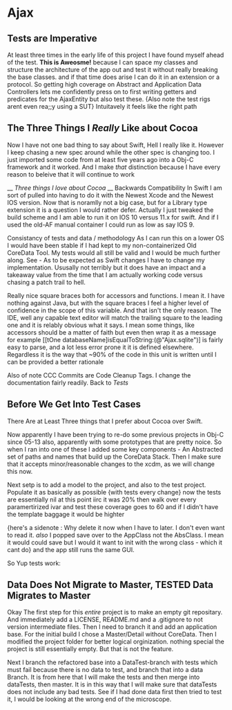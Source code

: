 # Ajax #

## Tests are Imperative ##

At least three times in the early life of this project I have found myself ahead of the test. __This is Aweosme!__ because I can space my classes and structure the architecture of the app out and test it without really breaking the base classes. and if that time does arise I can do it in an extension or a protocol. So getting high coverage on Abstract and Application Data Controllers lets me confidently press on to first writing getters and predicates for the AjaxEntity but also test these. {Also note the test rigs arent even rea;;y using a SUT} Intuitavely it feels like the right path

## The Three Things I _Really_ Like about Cocoa ##

Now I have not one bad thing to say about Swift, Hell I really like it. However I keep chasing a new spec around while the other spec is changing too. I just imported some code from at least five years ago into a Obj-C framework and it worked. And I make _that_ distinction because I have every reason to beleive that it will continue to work

__ *Three things I love about Cocoa* __
Backwards Compatibility
In Swift I am sort of pulled into having to do it with the Newest Xcode and the Newest IOS version. Now that is noramlly not a big case, but for a Library type extension it is a question I would rather defer. Actually I just tweaked the build scheme and I am able to run it on IOS 10 versus 11.x for swift. And if I used the old-AF manual container I could run as low as say IOS 9.

Consistancy of tests and data / methodology
As I can run this on a lower OS I would have been stable if I had kept to my non-containerized Old CoreData Tool. My tests would all still be valid and I would be much further along. See - As to be expected as Swift changes I have to change my implementation. Ususally not terribly but it does have an impact and a takeaway value from the time that I am actually working code versus chasing a patch trail to hell.

Really nice square braces both for accessors and functions. I mean it. I have nothing against Java, but with the square braces I feel a higher level of confidence in the scope of this variable. And that isn't the only reason. The IDE, well any capable text editor will match the trailing square to the leading one and it is relably obvious what it says. I mean some things, like accessors should be a matter of faith but even then wrap it as a message
for example
[[tOne databaseName]isEqualToString:(@"Ajax.sqlite")]
is fairly easy to parse, and a lot less error prone it it is defined elsewhere. Regardless it is the way that ~90% of the code in this unit is written until I can be provided a better rationale

Also of note CCC Commits are Code Cleanup Tags. I change the documentation fairly readily. Back to _Tests_

## Before We Get Into Test Cases ##

There Are at Least Three things that I prefer about Cocoa over Swift. 

Now apparently I have been trying to re-do some previous projects in Obj-C since 05-13 also, apparently with some prototypes that are pretty noice. So when I ran into one of these I added some key components - An Abstracted set of paths and names that build up the CoreData Stack. Then I make sure that it accepts minor/reasonable changes to the xcdm, as we will change this now.

Next setp is to add a model to the project, and also to the test project. Populate it as basically as possible {with tests every change} now the tests are essentially nil at this point iirc it was 20% then walk over every paramertirized ivar and test these coverage goes to 60 and if I didn't have the template baggage it would be highter

{here's a sidenote : Why delete it now when I have to later. I don't even want to read it. _also_ I popped save over to the AppClass not the AbsClass. I mean it would could save but I would it want to init with the wrong class - which it cant do}
and the app still runs the same GUI.

So Yup tests work:

## Data Does Not Migrate to Master, TESTED Data Migrates to Master ## 

Okay The first step for this _entire_ project is to make an empty git repositary. And immediately add a LICENSE, README.md and a .gitignore to not version intermediate files. Then I need to branch it and add an application base. For the initial build I chose a Master/Detail without CoreData. Then I modified the project folder for better logical orginization. nothing special the project is still essentially empty. But that is not the feature. 

Next I branch the refactored base into a DataTest-branch with tests which must fail because there is no data to test, and branch that into a data Branch. It is from here that I will make the tests and then merge into dataTests, then master. It is in this way that I will make sure that dataTests does not include any bad tests. See if I had done data first then tried to test it, I would be looking at the wrong end of the microscope. 

<!--end -->